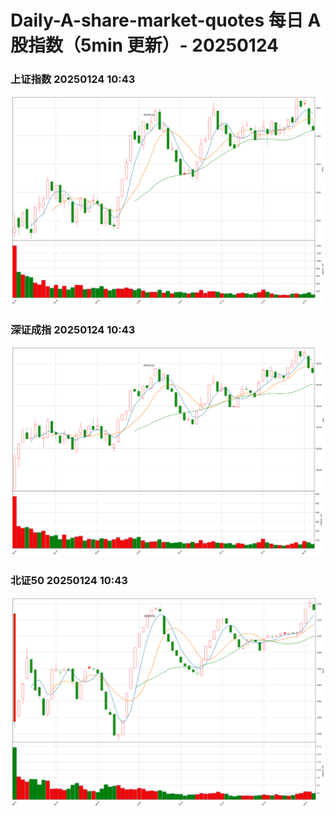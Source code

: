 
# Daily-A-share-market-quotes 每日 A 股指数（5min 更新）- 20250124

### 上证指数 20250124 10:43
![](./fig/2025/1/20250124-sh000001.png)

### 深证成指 20250124 10:43
![](./fig/2025/1/20250124-sz399001.png)

### 北证50 20250124 10:43
![](./fig/2025/1/20250124-bj899050.png)

